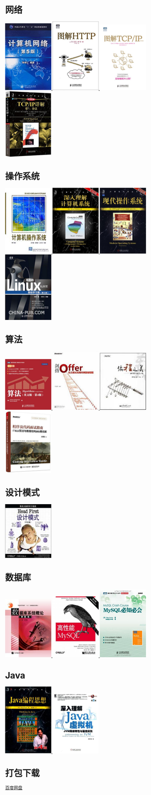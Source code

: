 
# 网络

<a href="https://pan.baidu.com/s/1EXaJbNckzuQMOCyamzjL_Q"> <img src="s3296854.jpg" width="150"/> </a> <a href="https://pan.baidu.com/s/1M0AHXqG9sP9Bxne6u0JK8A"> <img src="s27283822.jpg" width="150"/> </a> <a href="https://pan.baidu.com/s/1y0P-VFlWKdOPW7YB60OWlw"> <img src="s26676928.jpg" width="150"/> </a> <a href="https://pan.baidu.com/s/1oBbA9LOevcJ_reg8y5kOvw"> <img src="s28845534.jpg" width="150"/> </a>


# 操作系统

<a href="https://pan.baidu.com/s/1C-MgvslLKd1buwmebti6Qg"> <img src="s1650904.jpg" width="150"/> </a> <a href="https://pan.baidu.com/s/1OoyVI90fK1Q9eixzH9jnpQ"> <img src="s4510534.jpg" width="150"/> </a> <a href="https://pan.baidu.com/s/12mTkrpLsb7tz11cGn_KZ4w"> <img src="s3895413.jpg" width="150"/> </a> <a href="https://pan.baidu.com/s/1Qm2G4rghPorQeH5J9fDHTg"> <img src="s4399937.jpg" width="150"/> </a> 

# 算法

<a href="https://pan.baidu.com/s/1Va1R66d13ynmita8nfkRPg"> <img src="s8938479.jpg" width="150"/> </a> <a href="https://pan.baidu.com/s/1HmGwXvTcHDrQnUAL1wWE3g"> <img src="s7038106.jpg" width="150"/> </a> <a href="https://pan.baidu.com/s/1SZGUbvKpKOomM-iYxe_GGw"> <img src="s2992671.jpg" width="150"/> </a> <a href="https://pan.baidu.com/s/10EoXyW33MnYJUX5YeD5pPg"> <img src="s28313721.jpg" width="150"/> </a>

# 设计模式

<a href="https://pan.baidu.com/s/1JOO4M3c6EGB5xHz_-aGtDQ"> <img src="s2686916.jpg" width="150"/> </a>

# 数据库

<a href="https://pan.baidu.com/s/1xhYsZUi2fugLf9jxSWA0pQ"> <img src="s2359163.jpg" width="150"/> </a> <a href="https://pan.baidu.com/s/1aXRWznphuiEc4XRXpM1qLA"> <img src="s4141593.jpg" width="150"/> </a> <a href="https://pan.baidu.com/s/182JK19-rvbISYAv4aLk7xg"> <img src="s5968156.jpg" width="150"/> </a>

# Java

<a href="https://pan.baidu.com/s/1iNBkY9ANUcmeSp4VjBGhRQ"> <img src="s27243455.jpg" width="150"/> </a> <a href="https://pan.baidu.com/s/1zdATX8Qs-RMk6DN7iqECYw"> <img src="s27458236.jpg" width="150"/> </a>

# 打包下载

[百度网盘](https://pan.baidu.com/s/1o9oD1s2#list/path=%2F&parentPath=%2F)
